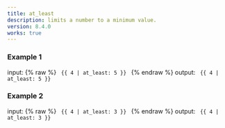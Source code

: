 ```yaml
---
title: at_least
description: limits a number to a minimum value.
version: 8.4.0
works: true
---
```

### Example 1
input: {% raw %}
<code>
{{ 4 | at_least: 5 }}
</code>
{% endraw %}
output:
<code>
{{ 4 | at_least: 5 }}
</code>

### Example 2
input: {% raw %}
<code>
{{ 4 | at_least: 3 }}
</code>
{% endraw %}
output:
<code>
{{ 4 | at_least: 3 }}
</code>
